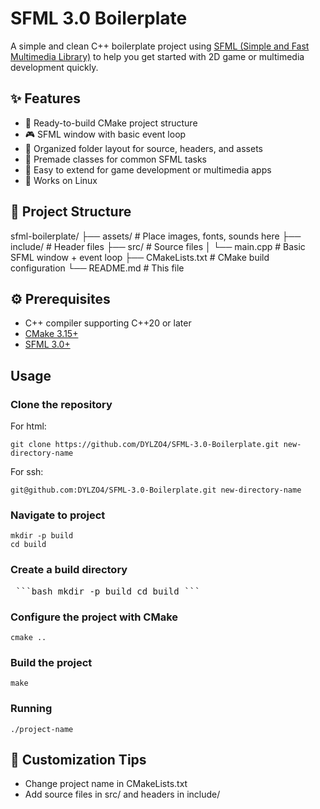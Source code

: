 # SFML 3.0 Boilerplate

A simple and clean C++ boilerplate project using [SFML (Simple and Fast Multimedia Library)](https://www.sfml-dev.org/) to help you get started with 2D game or multimedia development quickly.

## ✨ Features

- 🚀 Ready-to-build CMake project structure
- 🎮 SFML window with basic event loop
- 📁 Organized folder layout for source, headers, and assets
- 🧩 Premade classes for common SFML tasks
- 🧪 Easy to extend for game development or multimedia apps
- 🔧 Works on Linux

## 🧱 Project Structure

sfml-boilerplate/
├── assets/ # Place images, fonts, sounds here
├── include/ # Header files
├── src/ # Source files
│ └── main.cpp # Basic SFML window + event loop
├── CMakeLists.txt # CMake build configuration
└── README.md # This file

## ⚙️ Prerequisites

- C++ compiler supporting C++20 or later
- [CMake 3.15+](https://cmake.org/)
- [SFML 3.0+](https://www.sfml-dev.org/)

## Usage

### Clone the repository

For html:

 <pre><code>git clone https://github.com/DYLZO4/SFML-3.0-Boilerplate.git new-directory-name</code></pre>

For ssh:

  <pre><code>git@github.com:DYLZO4/SFML-3.0-Boilerplate.git new-directory-name</code></pre>

### Navigate to project
<pre><code>mkdir -p build
cd build</code></pre>

### Create a build directory
<pre> ```bash mkdir -p build cd build ``` </pre>

### Configure the project with CMake
<pre><code>cmake ..</code></pre>

### Build the project
<pre><code>make</code></pre>

### Running
<pre><code>./project-name</code></pre>

## 🧰 Customization Tips
- Change project name in CMakeLists.txt
- Add source files in src/ and headers in include/
